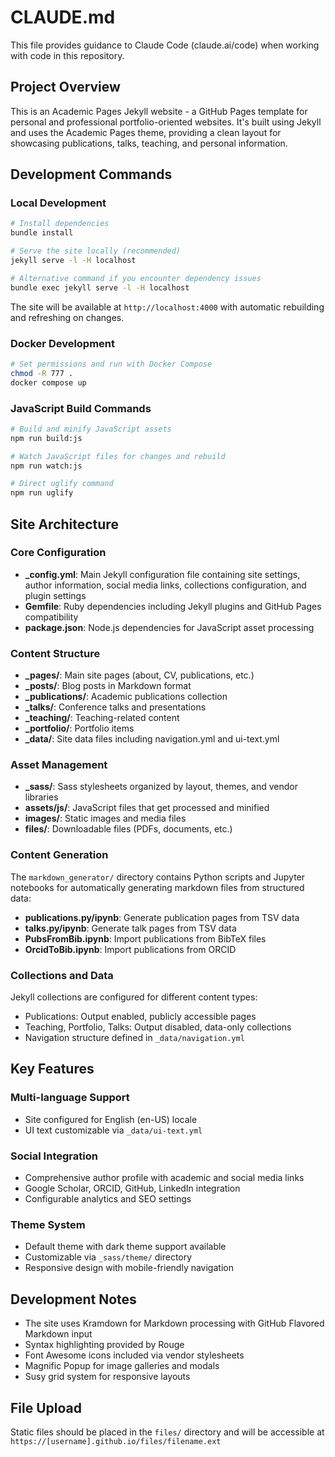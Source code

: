# CLAUDE.md

This file provides guidance to Claude Code (claude.ai/code) when working with code in this repository.

## Project Overview

This is an Academic Pages Jekyll website - a GitHub Pages template for personal and professional portfolio-oriented websites. It's built using Jekyll and uses the Academic Pages theme, providing a clean layout for showcasing publications, talks, teaching, and personal information.

## Development Commands

### Local Development
```bash
# Install dependencies
bundle install

# Serve the site locally (recommended)
jekyll serve -l -H localhost

# Alternative command if you encounter dependency issues
bundle exec jekyll serve -l -H localhost
```

The site will be available at `http://localhost:4000` with automatic rebuilding and refreshing on changes.

### Docker Development
```bash
# Set permissions and run with Docker Compose
chmod -R 777 .
docker compose up
```

### JavaScript Build Commands
```bash
# Build and minify JavaScript assets
npm run build:js

# Watch JavaScript files for changes and rebuild
npm run watch:js

# Direct uglify command
npm run uglify
```

## Site Architecture

### Core Configuration
- **_config.yml**: Main Jekyll configuration file containing site settings, author information, social media links, collections configuration, and plugin settings
- **Gemfile**: Ruby dependencies including Jekyll plugins and GitHub Pages compatibility
- **package.json**: Node.js dependencies for JavaScript asset processing

### Content Structure
- **_pages/**: Main site pages (about, CV, publications, etc.)
- **_posts/**: Blog posts in Markdown format
- **_publications/**: Academic publications collection
- **_talks/**: Conference talks and presentations
- **_teaching/**: Teaching-related content
- **_portfolio/**: Portfolio items
- **_data/**: Site data files including navigation.yml and ui-text.yml

### Asset Management
- **_sass/**: Sass stylesheets organized by layout, themes, and vendor libraries
- **assets/js/**: JavaScript files that get processed and minified
- **images/**: Static images and media files
- **files/**: Downloadable files (PDFs, documents, etc.)

### Content Generation
The `markdown_generator/` directory contains Python scripts and Jupyter notebooks for automatically generating markdown files from structured data:
- **publications.py/ipynb**: Generate publication pages from TSV data
- **talks.py/ipynb**: Generate talk pages from TSV data
- **PubsFromBib.ipynb**: Import publications from BibTeX files
- **OrcidToBib.ipynb**: Import publications from ORCID

### Collections and Data
Jekyll collections are configured for different content types:
- Publications: Output enabled, publicly accessible pages
- Teaching, Portfolio, Talks: Output disabled, data-only collections
- Navigation structure defined in `_data/navigation.yml`

## Key Features

### Multi-language Support
- Site configured for English (en-US) locale
- UI text customizable via `_data/ui-text.yml`

### Social Integration
- Comprehensive author profile with academic and social media links
- Google Scholar, ORCID, GitHub, LinkedIn integration
- Configurable analytics and SEO settings

### Theme System
- Default theme with dark theme support available
- Customizable via `_sass/theme/` directory
- Responsive design with mobile-friendly navigation

## Development Notes

- The site uses Kramdown for Markdown processing with GitHub Flavored Markdown input
- Syntax highlighting provided by Rouge
- Font Awesome icons included via vendor stylesheets
- Magnific Popup for image galleries and modals
- Susy grid system for responsive layouts

## File Upload
Static files should be placed in the `files/` directory and will be accessible at `https://[username].github.io/files/filename.ext`